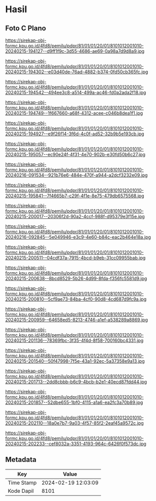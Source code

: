 # Hasil

## Foto C Plano

https://sirekap-obj-formc.kpu.go.id/4fd8/pemilu/pdpr/81/01/01/20/01/8101012001010-20240215-194127--d9ff1f9c-3d55-4686-ae69-0a98a7d9d8a9.jpg

https://sirekap-obj-formc.kpu.go.id/4fd8/pemilu/pdpr/81/01/01/20/01/8101012001010-20240215-194302--e03d40de-76ad-4882-b374-0fd50cb365fc.jpg

https://sirekap-obj-formc.kpu.go.id/4fd8/pemilu/pdpr/81/01/01/20/01/8101012001010-20240215-194542--494ee3c8-a514-499a-ac46-fd0a2ada2f18.jpg

https://sirekap-obj-formc.kpu.go.id/4fd8/pemilu/pdpr/81/01/01/20/01/8101012001010-20240215-194749--1f667660-a68f-4312-acee-c046b8dea1f1.jpg

https://sirekap-obj-formc.kpu.go.id/4fd8/pemilu/pdpr/81/01/01/20/01/8101012001010-20240215-194927--e9f26f14-3f6d-4c0f-ad52-32b9b5e193cb.jpg

https://sirekap-obj-formc.kpu.go.id/4fd8/pemilu/pdpr/81/01/01/20/01/8101012001010-20240215-195057--ec90e24f-4f31-4e70-902b-e30fd50b6c27.jpg

https://sirekap-obj-formc.kpu.go.id/4fd8/pemilu/pdpr/81/01/01/20/01/8101012001010-20240216-091534--921b76e6-484e-470f-a944-a2dcf3232e09.jpg

https://sirekap-obj-formc.kpu.go.id/4fd8/pemilu/pdpr/81/01/01/20/01/8101012001010-20240215-195841--7f4665b7-c29f-4f1e-8e75-479db6575568.jpg

https://sirekap-obj-formc.kpu.go.id/4fd8/pemilu/pdpr/81/01/01/20/01/8101012001010-20240215-200017--20306f2d-90a2-4ccf-988f-d95379e3f15e.jpg

https://sirekap-obj-formc.kpu.go.id/4fd8/pemilu/pdpr/81/01/01/20/01/8101012001010-20240216-092845--5e049946-e3c9-4e60-b84c-eac2b464e18a.jpg

https://sirekap-obj-formc.kpu.go.id/4fd8/pemilu/pdpr/81/01/01/20/01/8101012001010-20240215-200511--04cdf37a-7915-4bcd-b9eb-31cc09955bab.jpg

https://sirekap-obj-formc.kpu.go.id/4fd8/pemilu/pdpr/81/01/01/20/01/8101012001010-20240215-200638--8bcd8529-5b26-4d99-8fda-f356fc5581d9.jpg

https://sirekap-obj-formc.kpu.go.id/4fd8/pemilu/pdpr/81/01/01/20/01/8101012001010-20240215-200810--5cf9ae73-84ba-4cf0-90d8-4cd687d9fc9a.jpg

https://sirekap-obj-formc.kpu.go.id/4fd8/pemilu/pdpr/81/01/01/20/01/8101012001010-20240215-200959--64658ed5-8213-4746-a1ef-a538289a8869.jpg

https://sirekap-obj-formc.kpu.go.id/4fd8/pemilu/pdpr/81/01/01/20/01/8101012001010-20240215-201136--78369fbc-3f35-4f4d-8f58-700160bc4331.jpg

https://sirekap-obj-formc.kpu.go.id/4fd8/pemilu/pdpr/81/01/01/20/01/8101012001010-20240215-201540--50f47998-7f5e-43a1-92ec-5a37358e9a13.jpg

https://sirekap-obj-formc.kpu.go.id/4fd8/pemilu/pdpr/81/01/01/20/01/8101012001010-20240215-201713--2dd8cbbb-b6c9-4bcb-b2e1-40ecd87fdd44.jpg

https://sirekap-obj-formc.kpu.go.id/4fd8/pemilu/pdpr/81/01/01/20/01/8101012001010-20240215-201857--52dbe655-1bf0-4115-a1a6-ea2fc3a70b89.jpg

https://sirekap-obj-formc.kpu.go.id/4fd8/pemilu/pdpr/81/01/01/20/01/8101012001010-20240215-202110--18a0e7b7-9a03-4f57-85f2-2eaf45a9572c.jpg

https://sirekap-obj-formc.kpu.go.id/4fd8/pemilu/pdpr/81/01/01/20/01/8101012001010-20240215-202233--cef8032a-3351-4193-964c-6426f0f573dc.jpg


## Metadata

| Key        | Value               |
| ---------- | ------------------- |
| Time Stamp | 2024-02-19 12:03:09 |
| Kode Dapil | 8101                |



